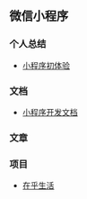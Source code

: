 ## 微信小程序

### 个人总结
* [小程序初体验](./first-blood.md)

### 文档
* [小程序开发文档](https://developers.weixin.qq.com/miniprogram/dev/index.html)

### 文章

### 项目
* [在乎生活](https://github.com/suvllian/at-home)